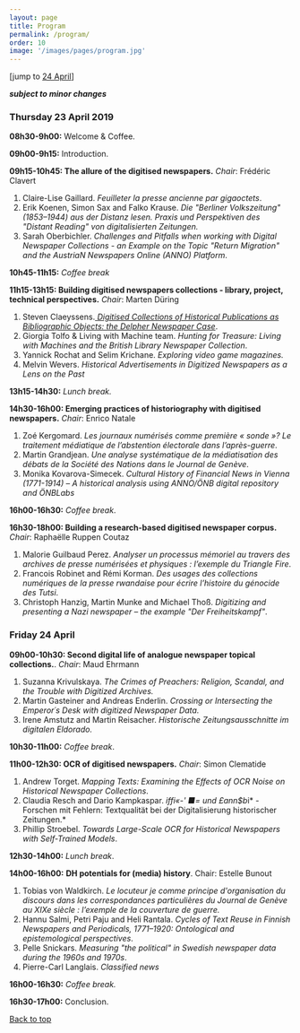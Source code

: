 ```yaml
---
layout: page
title: Program
permalink: /program/
order: 10
image: '/images/pages/program.jpg'
---
```


[jump to  [24 April](#friday-24-april)]

***subject to minor changes***

### Thursday 23 April 2019

**08h30-9h00:** Welcome & Coffee.

**09h00-9h15:** Introduction.

**09h15-10h45: The allure of the digitised newspapers.** _Chair_: Frédéric Clavert

1. Claire-Lise Gaillard. *Feuilleter la presse ancienne par gigaoctets*.
2. Erik Koenen, Simon Sax and Falko Krause. *Die "Berliner Volkszeitung" (1853–1944) aus der Distanz lesen. Praxis und Perspektiven des "Distant Reading" von digitalisierten Zeitungen.*
3. Sarah Oberbichler. *Challenges and Pitfalls when working with Digital Newspaper Collections - an Example on the Topic "Return Migration" and the AustriaN Newspapers Online (ANNO) Platform*.

**10h45-11h15:** *Coffee break*

**11h15-13h15: Building digitised newspapers collections  - library, project, technical perspectives.** *Chair*: Marten Düring

1. Steven Claeyssens.[ *Digitised Collections of Historical Publications as Bibliographic Objects: the Delpher Newspaper Case*](#).
2. Giorgia Tolfo & Living with Machine team. *Hunting for Treasure: Living with Machines and the British Library Newspaper Collection*.
3. Yannick Rochat and Selim Krichane. *Exploring video game magazines.*
4. Melvin Wevers. *Historical Advertisements in Digitized Newspapers as a Lens on the Past*

**13h15-14h30:** *Lunch break.*

**14h30-16h00: Emerging practices of historiography with digitised newspapers.**
*Chair*: Enrico Natale

1. Zoé Kergomard. *Les journaux numérisés comme première « sonde »? Le traitement médiatique de l’abstention électorale dans l’après-guerre*.
2. Martin Grandjean. *Une analyse systématique de la médiatisation des débats de la Société des Nations dans le Journal de Genève*.
3. Monika Kovarova-Simecek. *Cultural History of Financial News in Vienna (1771-1914) – A historical analysis using ANNO/ÖNB digital repository and ÖNBLabs*

**16h00-16h30:** *Coffee break*.

**16h30-18h00: Building a research-based digitised newspaper corpus.** *Chair*: Raphaëlle Ruppen Coutaz

1. Malorie Guilbaud Perez. *Analyser un processus mémoriel au travers des archives de presse numérisées et physiques : l’exemple du Triangle Fire*.
2. Francois Robinet and Rémi Korman. *Des usages des collections numériques de la presse rwandaise pour écrire l’histoire du génocide des Tutsi*.
3. Christoph Hanzig, Martin Munke and Michael Thoß. *Digitizing and presenting a Nazi newspaper – the example "Der Freiheitskampf"*.



### Friday 24 April 

**09h00-10h30: Second digital life of analogue newspaper topical collections.**. *Chair*: Maud Ehrmann
1. Suzanna Krivulskaya. *The Crimes of Preachers: Religion, Scandal, and the Trouble with Digitized Archives.*
2. Martin Gasteiner and Andreas Enderlin. *Crossing or Intersecting the Emperor´s Desk with digitized Newspaper Data.*
3. Irene Amstutz and Martin Reisacher. *Historische Zeitungsausschnitte im digitalen Eldorado.*

**10h30-11h00:** *Coffee break*.

**11h00-12h30: OCR of digitised newspapers.** *Chair*: Simon Clematide 

1. Andrew Torget. *Mapping Texts: Examining the Effects of OCR Noise on Historical Newspaper Collections*.
2. Claudia Resch and Dario Kampkaspar. *iffi«-' ■= und £ann$b*i* - Forschen mit Fehlern: Textqualität bei der Digitalisierung historischer Zeitungen.*
3. Phillip Stroebel. *Towards Large-Scale OCR for Historical Newspapers with Self-Trained Models*.

**12h30-14h00:** *Lunch break*.

**14h00-16h00:** **DH potentials for (media) history**. Chair: Estelle Bunout

1. Tobias von Waldkirch. *Le locuteur je comme principe d'organisation du discours dans les correspondances particulières du Journal de Genève au XIXe siècle : l’exemple de la couverture de guerre.*
2. Hannu Salmi, Petri Paju and Heli Rantala. *Cycles of Text Reuse in Finnish Newspapers and Periodicals, 1771–1920: Ontological and epistemological perspectives*.
3. Pelle Snickars. *Measuring "the political" in Swedish newspaper data during the 1960s and 1970s*.
4. Pierre-Carl Langlais. *Classified news*

**16h00-16h30:** *Coffee break.*

**16h30-17h00:** Conclusion.

 <a href="#top">Back to top</a>

